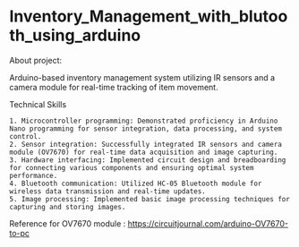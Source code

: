 # Inventory_Management_with_blutooth_using_arduino
About project:

Arduino-based inventory management system utilizing IR sensors and a camera module for real-time tracking of item movement.

Technical Skills

    1. Microcontroller programming: Demonstrated proficiency in Arduino Nano programming for sensor integration, data processing, and system control.
    2. Sensor integration: Successfully integrated IR sensors and camera module (OV7670) for real-time data acquisition and image capturing.
    3. Hardware interfacing: Implemented circuit design and breadboarding for connecting various components and ensuring optimal system performance.
    4. Bluetooth communication: Utilized HC-05 Bluetooth module for wireless data transmission and real-time updates.
    5. Image processing: Implemented basic image processing techniques for capturing and storing images.

Reference for OV7670 module : https://circuitjournal.com/arduino-OV7670-to-pc 
